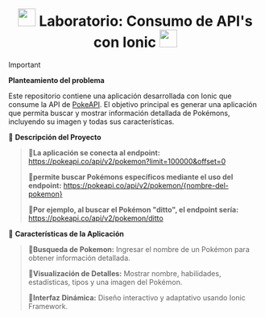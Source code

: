 <h1 align='center'> <img src = 'https://github.com/user-attachments/assets/d2d2a0ee-0b90-41d3-8066-63eac5c6a28f' height='35px'>
 Laboratorio: Consumo de API's con Ionic <img src = 'https://github.com/user-attachments/assets/cd296f57-187a-44a9-a84f-05e873f23aba' height='35px'>
</h1>

> [!IMPORTANT]
> **Planteamiento del problema**
>
> Este repositorio contiene una aplicación desarrollada con Ionic que consume la API de [PokeAPI](https://pokeapi.co/). El objetivo principal es generar una aplicación que permita buscar y mostrar información detallada de Pokémons, incluyendo su imagen y todas sus características.

🚮 **Descripción del Proyecto**
> 🧩<strong>La aplicación se conecta al endpoint:</strong>
>  https://pokeapi.co/api/v2/pokemon?limit=100000&offset=0
> 
>  🧩<strong>permite buscar Pokémons específicos mediante el uso del endpoint:</strong>
>   https://pokeapi.co/api/v2/pokemon/{nombre-del-pokemon}
>
>  🧩<strong>Por ejemplo, al buscar el Pokémon "ditto", el endpoint sería:</strong>
>   https://pokeapi.co/api/v2/pokemon/ditto

🚮 **Características de la Aplicación**
>  🧩<strong>Busqueda de Pokemon:</strong>
>   Ingresar el nombre de un Pokémon para obtener información detallada.
>
>  🧩<strong>Visualización de Detalles:</strong>
>   Mostrar nombre, habilidades, estadísticas, tipos y una imagen del Pokémon.
>
>  🧩<strong>Interfaz Dinámica:</strong>
>   Diseño interactivo y adaptativo usando Ionic Framework.
